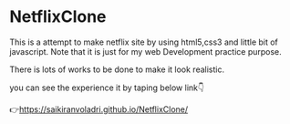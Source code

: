 # NetflixClone

This is a attempt to make netflix site by using html5,css3 and little bit of javascript. Note that it is just for my web Development practice purpose. 

There is lots of works to be done to make it look realistic. 

you can see the experience it by taping below link👇

👉https://saikiranvoladri.github.io/NetflixClone/


